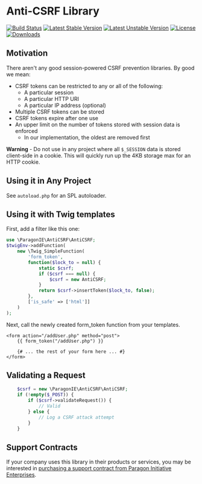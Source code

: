 # Anti-CSRF Library

[![Build Status](https://travis-ci.org/paragonie/anti-csrf.svg?branch=master)](https://travis-ci.org/paragonie/anti-csrf)
[![Latest Stable Version](https://poser.pugx.org/paragonie/anti-csrf/v/stable)](https://packagist.org/packages/paragonie/anti-csrf)
[![Latest Unstable Version](https://poser.pugx.org/paragonie/anti-csrf/v/unstable)](https://packagist.org/packages/paragonie/anti-csrf)
[![License](https://poser.pugx.org/paragonie/anti-csrf/license)](https://packagist.org/packages/paragonie/anti-csrf)
[![Downloads](https://img.shields.io/packagist/dt/paragonie/anti-csrf.svg)](https://packagist.org/packages/paragonie/anti-csrf)

## Motivation

There aren't any good session-powered CSRF prevention libraries. By good we mean:

* CSRF tokens can be restricted to any or all of the following:
  * A particular session
  * A particular HTTP URI
  * A particular IP address (optional)
* Multiple CSRF tokens can be stored
* CSRF tokens expire after one use
* An upper limit on the number of tokens stored with session data is enforced
  * In our implementation, the oldest are removed first

**Warning** - Do not use in any project where all `$_SESSION` data is stored 
client-side in a cookie. This will quickly run up the 4KB storage max for 
an HTTP cookie.

## Using it in Any Project

See `autoload.php` for an SPL autoloader.

## Using it with Twig templates

First, add a filter like this one:

```php
use \ParagonIE\AntiCSRF\AntiCSRF;
$twigEnv->addFunction(
    new \Twig_SimpleFunction(
        'form_token',
        function($lock_to = null) {
            static $csrf;
            if ($csrf === null) {
                $csrf = new AntiCSRF;
            }
            return $csrf->insertToken($lock_to, false);
        },
        ['is_safe' => ['html']]
    )
);
```

Next, call the newly created form_token function from your templates.

```twig
<form action="/addUser.php" method="post">
    {{ form_token("/addUser.php") }}

    {# ... the rest of your form here ... #}
</form>
```

## Validating a Request

```php
    $csrf = new \ParagonIE\AntiCSRF\AntiCSRF;
    if (!empty($_POST)) {
        if ($csrf->validateRequest()) {
            // Valid
        } else {
            // Log a CSRF attack attempt
        }
    }
```

## Support Contracts

If your company uses this library in their products or services, you may be
interested in [purchasing a support contract from Paragon Initiative Enterprises](https://paragonie.com/enterprise).

